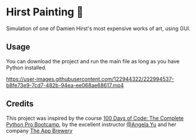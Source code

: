 # Hirst Painting 🎨

Simulation of one of Damien Hirst's most expensive works of art, using GUI.

## Usage

You can download the project and run the main file as long as you have Python installed.

https://user-images.githubusercontent.com/122944322/222994537-b8fe73e9-7cd7-482b-94ea-ee068ae68617.mp4

## Credits
This project was inspired by the course [100 Days of Code: The Complete Python Pro Bootcamp](https://www.udemy.com/course/100-days-of-code/), by the excellent instructor [@Angela Yu](https://github.com/angelabauer) and her company [The App Brewery](https://appbrewery.com/)
